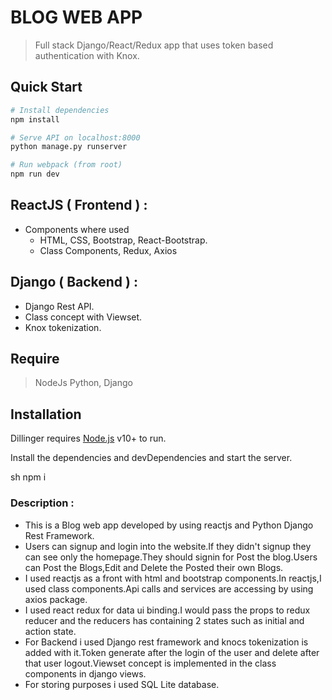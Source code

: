 # BLOG WEB APP 
> Full stack Django/React/Redux app that uses token based authentication with Knox.

## Quick Start

```bash
# Install dependencies
npm install

# Serve API on localhost:8000
python manage.py runserver

# Run webpack (from root)
npm run dev
```

## ReactJS ( Frontend ) : 
- Components where used
    - HTML, CSS, Bootstrap, React-Bootstrap.
    - Class Components, Redux, Axios

## Django ( Backend ) : 
- Django Rest API.
- Class concept with Viewset. 
- Knox tokenization.

## Require
> NodeJs
> Python, Django

## Installation

Dillinger requires [Node.js](https://nodejs.org/) v10+ to run.

Install the dependencies and devDependencies and start the server.

sh
npm i



### Description :
- This is a Blog web app developed by using reactjs and Python Django Rest Framework.
- Users can signup and login into the website.If they didn't signup they can see only the homepage.They should signin for Post the blog.Users can Post the Blogs,Edit and Delete the Posted their own Blogs.
- I used reactjs as a front with html and bootstrap components.In reactjs,I used class components.Api calls and services are accessing by using axios package.
- I used react redux for data ui binding.I would pass the props to redux reducer and the reducers has containing 2 states such as initial and action state.
- For Backend i used Django rest framework and knocs tokenization is added with it.Token generate after the login of the user and delete after that user logout.Viewset concept is implemented in the class components in django views.
- For storing purposes i used SQL Lite database.
